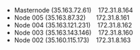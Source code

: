 ﻿* Masternode (35.163.72.61)    172.31.8.164
* Node 005 (35.163.87.32)      172.31.8.161
* Node 004 (35.163.121.231)    172.31.8.162
* Node 003 (35.163.143.146)    172.31.8.160
* Node 002 (35.160.115.173)    172.31.8.163
